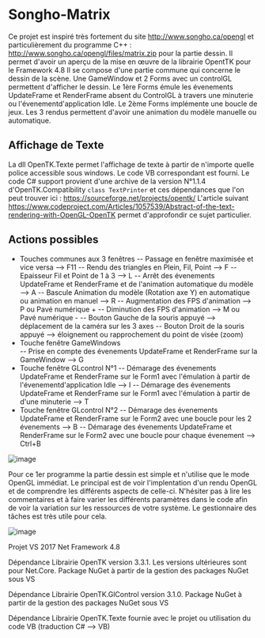 # Songho-Matrix
Ce projet est inspiré très fortement du site http://www.songho.ca/opengl et particulièrement du programme C++ : http://www.songho.ca/opengl/files/matrix.zip pour la partie dessin. 
Il permet d'avoir un aperçu de la mise en œuvre de la librairie OpentTK pour le Framework 4.8
Il se compose d'une partie commune qui concerne le dessin de la scène. Une GameWindow et 2 Forms avec un controlGL permettent d'afficher le dessin.
Le 1ère Forms émule les évenements UpdateFrame et RenderFrame absent du ControlGL à travers une minuterie ou l'évenementd'application Idle.
Le 2ème Forms implémente une boucle de jeux.
Les 3 rendus permettent d'avoir une animation du modèle manuelle ou automatique.

## Affichage de Texte
La dll OpenTK.Texte permet l'affichage de texte à partir de n'importe quelle police accessible sous windows. Le code VB correspondant est fourni. 
Le code C# support provient d'une archive de la version N°1.1.4 d'OpenTK.Compatibility `class TextPrinter` et ces dépendances que l'on peut trouver ici : https://sourceforge.net/projects/opentk/
L'article suivant https://www.codeproject.com/Articles/1057539/Abstract-of-the-text-rendering-with-OpenGL-OpenTK permet d'approfondir ce sujet particulier.

## Actions possibles
- Touches communes aux 3 fenêtres
-- Passage en fenêtre maximisée et vice versa --> F11 
-- Rendu des triangles en Plein, Fil, Point -->  F
-- Epaisseur Fil et Point de 1 à 3 --> L
-- Arrêt des évenements UpdateFrame et RenderFrame et de l'animation automatique du modèle --> A
-- Bascule Animation du modèle (Rotation axe Y) en automatique ou animation en manuel --> R
-- Augmentation des FPS d'animation --> P ou Pavé numérique + 
-- Diminution des FPS d'animation --> M ou Pavé numérique -
-- Bouton Gauche de la souris appuyé --> déplacement de la caméra sur les 3 axes
-- Bouton Droit de la souris appuyé --> éloignement ou rapprochement du point de visée (zoom)
- Touche fenêtre GameWindows   
-- Prise en compte des évenements UpdateFrame et RenderFrame sur la GameWindow --> G
- Touche fenêtre GLcontrol N°1
-- Démarage des évenements UpdateFrame et RenderFrame sur le Form1 avec l'émulation à partir de l'évenementd'application Idle --> I
-- Démarage des évenements UpdateFrame et RenderFrame sur le Form1 avec l'émulation à partir de d'une minuterie --> T
- Touche fenêtre GLcontrol N°2
-- Démarage des évenements UpdateFrame et RenderFrame sur le Form2 avec une boucle pour les 2 évenements --> B
-- Démarage des évenements UpdateFrame et RenderFrame sur le Form2 avec une boucle pour chaque évenement --> Ctrl+B


![image](https://user-images.githubusercontent.com/81978881/114317360-045a4300-9b08-11eb-8be9-669bc93e583d.png)

Pour ce 1er programme la partie dessin est simple et n'utilise que le mode OpenGL immédiat. Le principal est de voir l'implentation d'un rendu OpenGL et de comprendre les différents aspects de celle-ci. N'hésiter pas à lire les commentaires et à faire varier les différents paramètres dans le code afin de voir la variation sur les ressources de votre système. Le gestionnaire des tâches est très utile pour cela.

![image](https://user-images.githubusercontent.com/81978881/114319810-56549600-9b13-11eb-883e-14e1d74c96a7.png)

Projet VS 2017 Net Framework 4.8

Dépendance Librairie OpenTK version 3.3.1. Les versions ultérieures sont pour Net.Core. Package NuGet à partir de la gestion des packages NuGet sous VS

Dépendance Librairie OpenTK.GlControl version 3.1.0. Package NuGet à partir de la gestion des packages NuGet sous VS

Dépendance Librairie OpenTK.Texte fournie avec le projet ou utilisation du code VB (traduction C# --> VB)
